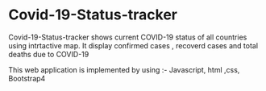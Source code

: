 # Covid-19-Status-tracker

Covid-19-Status-tracker shows current COVID-19 status  of all  countries  using intrtactive map.
It display confirmed cases , recoverd cases and total deaths due to COVID-19

This web  application  is implemented by using :- Javascript, html ,css, Bootstrap4
